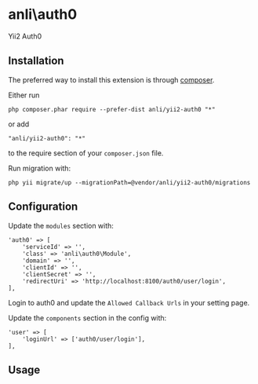 anli\auth0
==========
Yii2 Auth0

Installation
------------

The preferred way to install this extension is through [composer](http://getcomposer.org/download/).

Either run

    php composer.phar require --prefer-dist anli/yii2-auth0 "*"

or add

    "anli/yii2-auth0": "*"

to the require section of your `composer.json` file.

Run migration with:

    php yii migrate/up --migrationPath=@vendor/anli/yii2-auth0/migrations

Configuration
-----

Update the `modules` section with:

    'auth0' => [
        'serviceId' => '',
        'class' => 'anli\auth0\Module',
        'domain' => '',
        'clientId' => '',
        'clientSecret' => '',
        'redirectUri' => 'http://localhost:8100/auth0/user/login',
    ],

Login to auth0 and update the `Allowed Callback Urls` in your setting page.

Update the `components` section in the config with:

    'user' => [
        'loginUrl' => ['auth0/user/login'],  
    ],

Usage
-----

